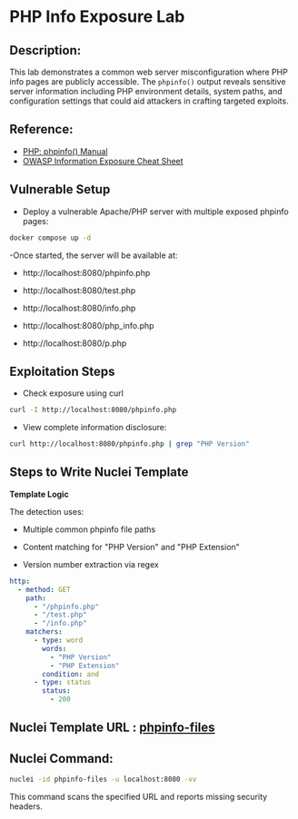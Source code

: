 # PHP Info Exposure Lab

## Description:
This lab demonstrates a common web server misconfiguration where PHP info pages are publicly accessible. The `phpinfo()` output reveals sensitive server information including PHP environment details, system paths, and configuration settings that could aid attackers in crafting targeted exploits.

## Reference:
- [PHP: phpinfo() Manual](https://www.php.net/manual/en/function.phpinfo.php)
- [OWASP Information Exposure Cheat Sheet](https://cheatsheetseries.owasp.org/cheatsheets/Information_Exposure_Cheat_Sheet.html)

## Vulnerable Setup

- Deploy a vulnerable Apache/PHP server with multiple exposed phpinfo pages:

```bash
docker compose up -d
```

-Once started, the server will be available at:

- http://localhost:8080/phpinfo.php

- http://localhost:8080/test.php

- http://localhost:8080/info.php

- http://localhost:8080/php_info.php

- http://localhost:8080/p.php

## Exploitation Steps

- Check exposure using curl

```bash
curl -I http://localhost:8080/phpinfo.php
```

- View complete information disclosure:

```bash
curl http://localhost:8080/phpinfo.php | grep "PHP Version"
```


## Steps to Write Nuclei Template

**Template Logic**

The detection uses:

- Multiple common phpinfo file paths

- Content matching for "PHP Version" and "PHP Extension"

- Version number extraction via regex

```yaml
http:
  - method: GET
    path:
      - "/phpinfo.php"
      - "/test.php"
      - "/info.php"
    matchers:
      - type: word
        words:
          - "PHP Version"
          - "PHP Extension"
        condition: and
      - type: status
        status:
          - 200
```


## Nuclei Template URL : [phpinfo-files](https://github.com/projectdiscovery/nuclei-templates/blob/main/http/exposures/configs/phpinfo-files.yaml)

## Nuclei Command:

```bash
nuclei -id phpinfo-files -u localhost:8080 -vv
```

This command scans the specified URL and reports missing security headers.



